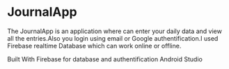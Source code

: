 # JournalApp

The JournalApp is an application where can enter your daily data and view all the entries.Also you login using email or Google authentification.I used Firebase realtime Database which can work online or offline.

Built With
Firebase for database and authentification
Android Studio 



